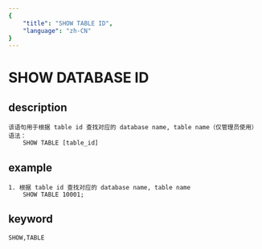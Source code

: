 ```yaml
---
{
    "title": "SHOW TABLE ID",
    "language": "zh-CN"
}
---
```


<!-- 
Licensed to the Apache Software Foundation (ASF) under one
or more contributor license agreements.  See the NOTICE file
distributed with this work for additional information
regarding copyright ownership.  The ASF licenses this file
to you under the Apache License, Version 2.0 (the
"License"); you may not use this file except in compliance
with the License.  You may obtain a copy of the License at

  http://www.apache.org/licenses/LICENSE-2.0

Unless required by applicable law or agreed to in writing,
software distributed under the License is distributed on an
"AS IS" BASIS, WITHOUT WARRANTIES OR CONDITIONS OF ANY
KIND, either express or implied.  See the License for the
specific language governing permissions and limitations
under the License.
-->

# SHOW DATABASE ID
## description
    该语句用于根据 table id 查找对应的 database name, table name（仅管理员使用）
    语法：
        SHOW TABLE [table_id]

## example
    1. 根据 table id 查找对应的 database name, table name
        SHOW TABLE 10001;

## keyword
    SHOW,TABLE

